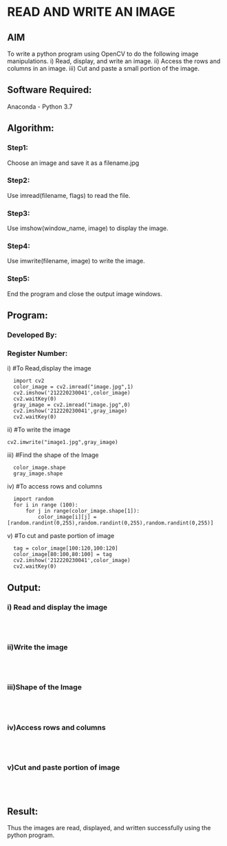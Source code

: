 # READ AND WRITE AN IMAGE
## AIM
To write a python program using OpenCV to do the following image manipulations.
i) Read, display, and write an image.
ii) Access the rows and columns in an image.
iii) Cut and paste a small portion of the image.

## Software Required:
Anaconda - Python 3.7
## Algorithm:
### Step1:
Choose an image and save it as a filename.jpg
### Step2:
Use imread(filename, flags) to read the file.
### Step3:
Use imshow(window_name, image) to display the image.
### Step4:
Use imwrite(filename, image) to write the image.
### Step5:
End the program and close the output image windows.
## Program:
### Developed By:
### Register Number: 
i) #To Read,display the image
```
  import cv2
  color_image = cv2.imread("image.jpg",1)
  cv2.imshow('212220230041',color_image)
  cv2.waitKey(0)
  gray_image = cv2.imread("image.jpg",0)
  cv2.imshow('212220230041',gray_image)
  cv2.waitKey(0)
```
ii) #To write the image
```
cv2.imwrite("image1.jpg",gray_image)

```
iii) #Find the shape of the Image
```
  color_image.shape
  gray_image.shape
```
iv) #To access rows and columns
```
  import random
  for i in range (100):
      for j in range(color_image.shape[1]):
          color_image[i][j] = [random.randint(0,255),random.randint(0,255),random.randint(0,255)]

```
v) #To cut and paste portion of image
```
  tag = color_image[100:120,100:120]
  color_image[80:100,80:100] = tag
  cv2.imshow('212220230041',color_image)
  cv2.waitKey(0)

```

## Output:

### i) Read and display the image

<br>
<br>

### ii)Write the image

<br>
<br>

### iii)Shape of the Image

<br>
<br>

### iv)Access rows and columns
<br>
<br>

### v)Cut and paste portion of image
<br>
<br>

## Result:
Thus the images are read, displayed, and written successfully using the python program.


